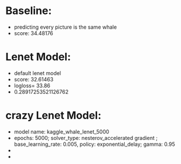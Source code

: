 ﻿# Baseline:
- predicting every picture is the same whale
- score: 34.48176


# Lenet Model:
- default lenet model
- score: 32.61463
- logloss= 33.86
- 0.28917253521126762

# crazy Lenet Model:
- model name: kaggle_whale_lenet_5000
- epochs: 5000; solver_type: nesterov_accelerated gradient ; base_learning_rate: 0.005, policy: exponential_delay; gamma: 0.95
-
-
